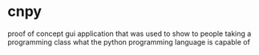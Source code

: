 # cnpy

proof of concept gui application that was used to show to people taking a programming class what the python programming language is capable of